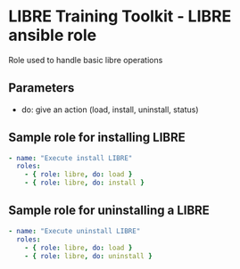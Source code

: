 # LIBRE Training Toolkit - LIBRE ansible role 

Role used to handle basic libre operations

## Parameters

- do: give an action (load, install, uninstall, status)


## Sample role for installing LIBRE
```yaml
- name: "Execute install LIBRE"
  roles:
    - { role: libre, do: load }
    - { role: libre, do: install }
```

## Sample role for uninstalling a LIBRE
```yaml
- name: "Execute uninstall LIBRE"
  roles:
    - { role: libre, do: load }
    - { role: libre, do: uninstall }
```
